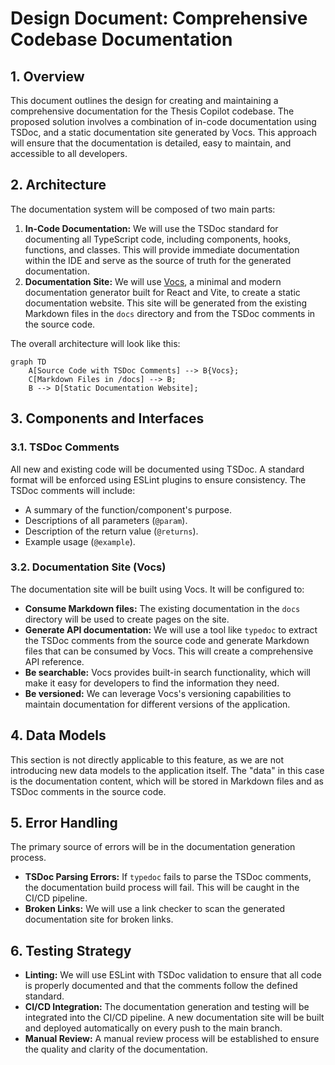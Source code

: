 # Design Document: Comprehensive Codebase Documentation

## 1. Overview

This document outlines the design for creating and maintaining a comprehensive documentation for the Thesis Copilot codebase. The proposed solution involves a combination of in-code documentation using TSDoc, and a static documentation site generated by Vocs. This approach will ensure that the documentation is detailed, easy to maintain, and accessible to all developers.

## 2. Architecture

The documentation system will be composed of two main parts:

1.  **In-Code Documentation:** We will use the TSDoc standard for documenting all TypeScript code, including components, hooks, functions, and classes. This will provide immediate documentation within the IDE and serve as the source of truth for the generated documentation.
2.  **Documentation Site:** We will use [Vocs](https://vocs.dev/), a minimal and modern documentation generator built for React and Vite, to create a static documentation website. This site will be generated from the existing Markdown files in the `docs` directory and from the TSDoc comments in the source code.

The overall architecture will look like this:

```mermaid
graph TD
    A[Source Code with TSDoc Comments] --> B{Vocs};
    C[Markdown Files in /docs] --> B;
    B --> D[Static Documentation Website];
```

## 3. Components and Interfaces

### 3.1. TSDoc Comments

All new and existing code will be documented using TSDoc. A standard format will be enforced using ESLint plugins to ensure consistency. The TSDoc comments will include:

- A summary of the function/component's purpose.
- Descriptions of all parameters (`@param`).
- Description of the return value (`@returns`).
- Example usage (`@example`).

### 3.2. Documentation Site (Vocs)

The documentation site will be built using Vocs. It will be configured to:

- **Consume Markdown files:** The existing documentation in the `docs` directory will be used to create pages on the site.
- **Generate API documentation:** We will use a tool like `typedoc` to extract the TSDoc comments from the source code and generate Markdown files that can be consumed by Vocs. This will create a comprehensive API reference.
- **Be searchable:** Vocs provides built-in search functionality, which will make it easy for developers to find the information they need.
- **Be versioned:** We can leverage Vocs's versioning capabilities to maintain documentation for different versions of the application.

## 4. Data Models

This section is not directly applicable to this feature, as we are not introducing new data models to the application itself. The "data" in this case is the documentation content, which will be stored in Markdown files and as TSDoc comments in the source code.

## 5. Error Handling

The primary source of errors will be in the documentation generation process.

- **TSDoc Parsing Errors:** If `typedoc` fails to parse the TSDoc comments, the documentation build process will fail. This will be caught in the CI/CD pipeline.
- **Broken Links:** We will use a link checker to scan the generated documentation site for broken links.

## 6. Testing Strategy

- **Linting:** We will use ESLint with TSDoc validation to ensure that all code is properly documented and that the comments follow the defined standard.
- **CI/CD Integration:** The documentation generation and testing will be integrated into the CI/CD pipeline. A new documentation site will be built and deployed automatically on every push to the main branch.
- **Manual Review:** A manual review process will be established to ensure the quality and clarity of the documentation.
